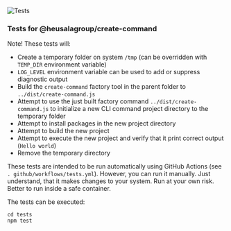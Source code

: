 ![Tests](https://github.com/heusalagroup/create-command/actions/workflows/tests.yml/badge.svg)

### Tests for @heusalagroup/create-command

Note! These tests will:

 * Create a temporary folder on system `/tmp` (can be overridden with 
   `TEMP_DIR` environment variable)
 * `LOG_LEVEL` environment variable can be used to add or suppress diagnostic 
   output
 * Build the `create-command` factory tool in the parent folder to 
   `../dist/create-command.js`
 * Attempt to use the just built factory command `../dist/create-command.js` to 
   initialize a new CLI command project directory to the temporary folder
 * Attempt to install packages in the new project directory
 * Attempt to build the new project
 * Attempt to execute the new project and verify that it print correct 
   output (`Hello world`)
 * Remove the temporary directory

These tests are intended to be run automatically using GitHub Actions (see `.
github/workflows/tests.yml`). However,
you can run it manually. Just understand, that it makes changes to your 
system. Run at your own risk. Better to run inside a safe container.

The tests can be executed:

```shell
cd tests
npm test
```

